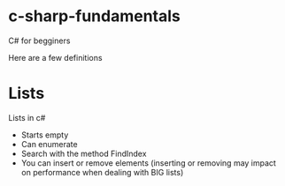 # c-sharp-fundamentals
C# for begginers

Here are a few definitions 

# Lists
 Lists in c#
  - Starts empty 
  - Can enumerate 
  - Search with the method FindIndex
  - You can insert or remove elements (inserting or removing may impact on performance when dealing with BIG lists)
  
  
  
